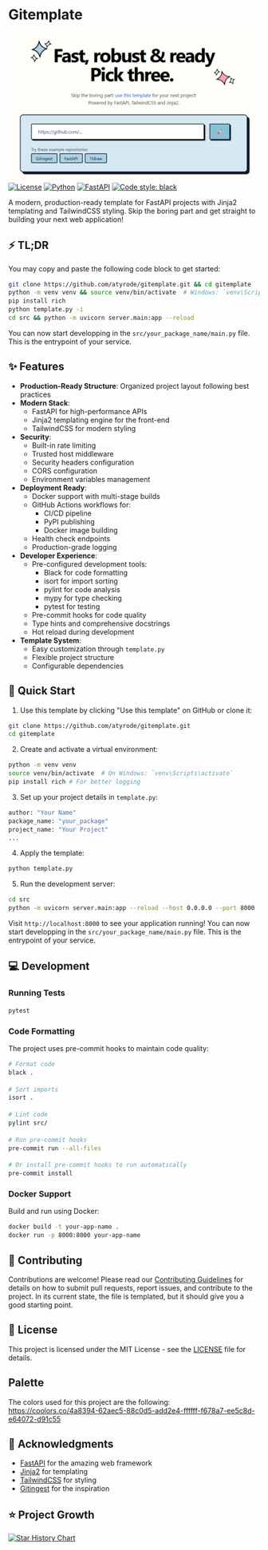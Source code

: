 # Gitemplate

[![Image](./docs/frontpage.png "Gitemplate main page")](https://gitemplate.com)
[![License](https://img.shields.io/badge/license-MIT-blue.svg)](LICENSE)
[![Python](https://img.shields.io/badge/python-3.10+-blue.svg)](https://www.python.org/downloads/)
[![FastAPI](https://img.shields.io/badge/FastAPI-0.109.0-009688.svg)](https://fastapi.tiangolo.com)
[![Code style: black](https://img.shields.io/badge/code%20style-black-000000.svg)](https://github.com/psf/black)

A modern, production-ready template for FastAPI projects with Jinja2 templating and TailwindCSS styling. Skip the boring part and get straight to building your next web application!

## ⚡ TL;DR

You may copy and paste the following code block to get started:

```bash
git clone https://github.com/atyrode/gitemplate.git && cd gitemplate
python -m venv venv && source venv/bin/activate  # Windows: `venv\Scripts\activate`
pip install rich
python template.py -i
cd src && python -m uvicorn server.main:app --reload
```

You can now start developping in the `src/your_package_name/main.py` file. This is the entrypoint of your service.

## ✨ Features

- **Production-Ready Structure**: Organized project layout following best practices
- **Modern Stack**:
  - FastAPI for high-performance APIs
  - Jinja2 templating engine for the front-end
  - TailwindCSS for modern styling
- **Security**:
  - Built-in rate limiting
  - Trusted host middleware
  - Security headers configuration
  - CORS configuration
  - Environment variables management
- **Deployment Ready**:
  - Docker support with multi-stage builds
  - GitHub Actions workflows for:
    - CI/CD pipeline
    - PyPI publishing
    - Docker image building
  - Health check endpoints
  - Production-grade logging
- **Developer Experience**:
  - Pre-configured development tools:
    - Black for code formatting
    - isort for import sorting
    - pylint for code analysis
    - mypy for type checking
    - pytest for testing
  - Pre-commit hooks for code quality
  - Type hints and comprehensive docstrings
  - Hot reload during development
- **Template System**:
  - Easy customization through `template.py`
  - Flexible project structure
  - Configurable dependencies

## 🚀 Quick Start

1. Use this template by clicking "Use this template" on GitHub or clone it:

```bash
git clone https://github.com/atyrode/gitemplate.git
cd gitemplate
```

2. Create and activate a virtual environment:

```bash
python -m venv venv
source venv/bin/activate  # On Windows: `venv\Scripts\activate`
pip install rich # For better logging
```

3. Set up your project details in `template.py`:

```python
author: "Your Name"
package_name: "your_package"
project_name: "Your Project"
...
```

4. Apply the template:

```bash
python template.py
```

5. Run the development server:

```bash
cd src
python -m uvicorn server.main:app --reload --host 0.0.0.0 --port 8000
```

Visit `http://localhost:8000` to see your application running!
You can now start developping in the `src/your_package_name/main.py` file. This is the entrypoint of your service.

## 💻 Development

### Running Tests

```bash
pytest
```

### Code Formatting

The project uses pre-commit hooks to maintain code quality:

```bash
# Format code
black .

# Sort imports
isort .

# Lint code
pylint src/

# Run pre-commit hooks
pre-commit run --all-files

# Or install pre-commit hooks to run automatically
pre-commit install
```

### Docker Support

Build and run using Docker:

```bash
docker build -t your-app-name .
docker run -p 8000:8000 your-app-name
```

## 🤝 Contributing

Contributions are welcome! Please read our [Contributing Guidelines](CONTRIBUTING.md) for details on how to submit pull requests, report issues, and contribute to the project. In its current state, the file is templated, but it should give
you a good starting point.

## 📄 License

This project is licensed under the MIT License - see the [LICENSE](LICENSE) file for details.

## Palette

The colors used for this project are the following:
https://coolors.co/4a8394-62aec5-88c0d5-add2e4-ffffff-f678a7-ee5c8d-e64072-d91c55

## 🙏 Acknowledgments

- [FastAPI](https://fastapi.tiangolo.com/) for the amazing web framework
- [Jinja2](https://jinja.palletsprojects.com/) for templating
- [TailwindCSS](https://tailwindcss.com/) for styling
- [Gitingest](https://gitingest.com/) for the inspiration

## ⭐ Project Growth

[![Star History Chart](https://api.star-history.com/svg?repos=atyrode/gitemplate&type=Date)](https://star-history.com/#atyrode/gitemplate&Date)
